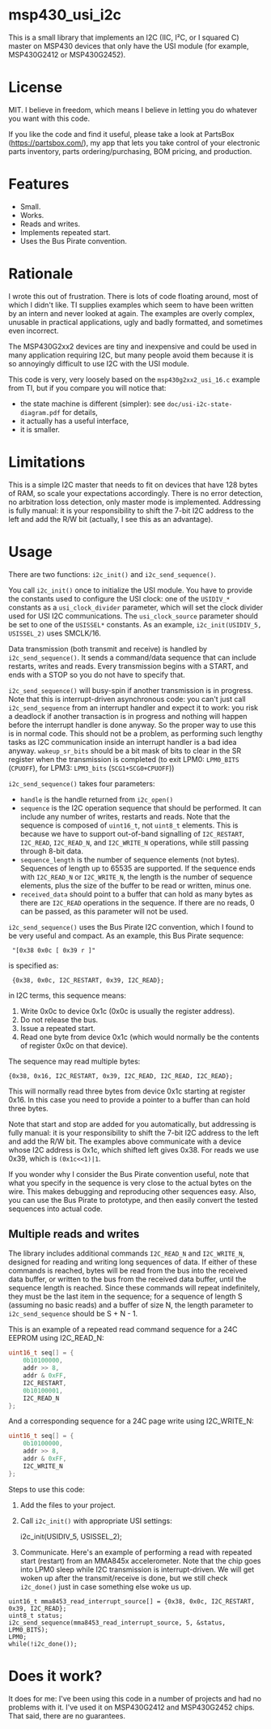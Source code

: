 # msp430\_usi\_i2c

This is a small library that implements an I2C (IIC, I²C, or I squared C) master on MSP430 devices that only have the USI module (for example, MSP430G2412 or MSP430G2452).

# License

MIT. I believe in freedom, which means I believe in letting you do whatever you want with this code.

If you like the code and find it useful, please take a look at PartsBox (https://partsbox.com/), my app that lets you take control of your electronic parts inventory, parts ordering/purchasing, BOM pricing, and production.

# Features

* Small.
* Works.
* Reads and writes.
* Implements repeated start.
* Uses the Bus Pirate convention.

# Rationale

I wrote this out of frustration. There is lots of code floating around, most of which I didn't like. TI supplies examples which seem to have been written by an intern and never looked at again. The examples are overly complex, unusable in practical applications, ugly and badly formatted, and sometimes even incorrect.

The MSP430G2xx2 devices are tiny and inexpensive and could be used in many application requiring I2C, but many people avoid them because it is so annoyingly difficult to use I2C with the USI module.

This code is very, very loosely based on the `msp430g2xx2_usi_16.c` example from TI, but if you compare you will notice that:

* the state machine is different (simpler): see `doc/usi-i2c-state-diagram.pdf` for details,
* it actually has a useful interface,
* it is smaller.

# Limitations

This is a simple I2C master that needs to fit on devices that have 128 bytes of RAM, so scale your expectations
accordingly. There is no error detection, no arbitration loss detection, only master mode is implemented. Addressing is
fully manual: it is your responsibility to shift the 7-bit I2C address to the left and add the R/W bit (actually, I see this as an advantage).

# Usage

There are two functions: `i2c_init()` and `i2c_send_sequence()`.

You call `i2c_init()` once to initialize the USI module. You have to provide the constants used to configure the USI
clock: one of the `USIDIV_*` constants as a `usi_clock_divider` parameter, which will set the clock divider used for USI I2C
communications. The `usi_clock_source` parameter should be set to one of the `USISSEL*` constants. As an example,
`i2c_init(USIDIV_5, USISSEL_2)` uses SMCLK/16.

Data transmission (both transmit and receive) is handled by `i2c_send_sequence()`. It sends a command/data sequence that
can include restarts, writes and reads. Every transmission begins with a START, and ends with a STOP so you do not have
to specify that.

`i2c_send_sequence()` will busy-spin if another transmission is in progress. Note that this is interrupt-driven asynchronous code: you can't just call `i2c_send_sequence` from an interrupt handler and expect it to work: you risk a deadlock if another transaction is in progress and nothing will happen before the interrupt handler is done anyway. So the proper way to use this is in normal code. This should not be a problem, as performing such lengthy tasks as I2C communication inside an interrupt handler is a bad idea anyway. `wakeup_sr_bits` should be a bit mask of bits to clear in the SR register when the transmission is completed (to exit LPM0: `LPM0_BITS` (`CPUOFF`), for LPM3: `LPM3_bits` (`SCG1+SCG0+CPUOFF`))

`i2c_send_sequence()` takes four parameters:

* `handle` is the handle returned from `i2c_open()`
* `sequence` is the I2C operation sequence that should be performed. It can include any number of writes, restarts and reads. Note that the sequence is composed of `uint16_t`, not `uint8_t` elements. This is because we have to support out-of-band signalling of `I2C_RESTART`, `I2C_READ`, `I2C_READ_N`, and `I2C_WRITE_N` operations, while still passing through 8-bit data.
* `sequence_length` is the number of sequence elements (not bytes). Sequences of length up to 65535 are supported. If the sequence ends with `I2C_READ_N` or `I2C_WRITE_N`, the length is the number of sequence elements, plus the size of the buffer to be read or written, minus one.
* `received_data` should point to a buffer that can hold as many bytes as there are `I2C_READ` operations in the   sequence. If there are no reads, 0 can be passed, as this parameter will not be used.

`i2c_send_sequence()` uses the Bus Pirate I2C convention, which I found to be very useful and compact. As an example, this
Bus Pirate sequence:

	 "[0x38 0x0c [ 0x39 r ]"

is specified as:

	 {0x38, 0x0c, I2C_RESTART, 0x39, I2C_READ};

in I2C terms, this sequence means:

1. Write 0x0c to device 0x1c (0x0c is usually the register address).
2. Do not release the bus.
3. Issue a repeated start.
4. Read one byte from device 0x1c (which would normally be the contents of register 0x0c on that device).

The sequence may read multiple bytes:

	{0x38, 0x16, I2C_RESTART, 0x39, I2C_READ, I2C_READ, I2C_READ};

This will normally read three bytes from device 0x1c starting at register 0x16. In this case you need to provide a pointer to a buffer than can hold three bytes.

Note that start and stop are added for you automatically, but addressing is fully manual: it is your responsibility to shift the 7-bit I2C address to the left and add the R/W bit. The examples above communicate with a device whose I2C address is 0x1c, which shifted left gives 0x38. For reads we use 0x39, which is `(0x1c<<1)|1`.

If you wonder why I consider the Bus Pirate convention useful, note that what you specify in the sequence is very close to the actual bytes on the wire. This makes debugging and reproducing other sequences easy. Also, you can use the Bus Pirate to prototype, and then easily convert the tested sequences into actual code.

## Multiple reads and writes

The library includes additional commands `I2C_READ_N` and `I2C_WRITE_N`, designed for reading and writing long sequences of data. If either of these commands is reached, bytes will be read from the bus into the received data buffer, or written to the bus from the received data buffer, until the sequence length is reached. Since these commands will repeat indefinitely, they must be the last item in the sequence; for a sequence of length S (assuming no basic reads) and a buffer of size N, the length parameter to `i2c_send_sequence` should be S + N - 1.

This is an example of a repeated read command sequence for a 24C EEPROM using I2C_READ_N:

```c
uint16_t seq[] = {
	0b10100000,
	addr >> 8,
	addr & 0xFF,
	I2C_RESTART,
	0b10100001,
	I2C_READ_N
};
```

And a corresponding sequence for a 24C page write using I2C_WRITE_N:

```c
uint16_t seq[] = {
	0b10100000,
	addr >> 8,
	addr & 0xFF,
	I2C_WRITE_N
};
```

Steps to use this code:

1. Add the files to your project.

2. Call `i2c_init()` with appropriate USI settings:

	i2c_init(USIDIV_5, USISSEL_2);

3. Communicate. Here's an example of performing a read with repeated start (restart) from an MMA845x accelerometer. Note that the chip goes into LPM0 sleep while I2C transmission is interrupt-driven. We will get woken up after the transmit/receive is done, but we still check `i2c_done()` just in case something else woke us up.

```
uint16_t mma8453_read_interrupt_source[] = {0x38, 0x0c, I2C_RESTART, 0x39, I2C_READ};
uint8_t status;
i2c_send_sequence(mma8453_read_interrupt_source, 5, &status, LPM0_BITS);
LPM0;
while(!i2c_done());
```


# Does it work?

It does for me: I've been using this code in a number of projects and had no problems with it. I've used it on
MSP430G2412 and MSP430G2452 chips. That said, there are no guarantees.